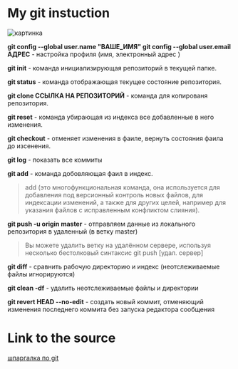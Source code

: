 # My git instuction

![картинка](https://www.thewatchtower.com/assets/images/blog_images/how-to-use-git-version-control-in-cpanel1624580050.jpg)


**git config --global user.name "ВАШЕ_ИМЯ"
git config --global user.email АДРЕС** - настройка профиля (имя, электронный адрес )

**git init** - команда инициализирующая репозиторий в текущей папке.

**git status** - команда отображающая текущее состояние репозитория.

**git clone ССЫЛКА НА РЕПОЗИТОРИЙ** - команда для копированя репозитория.

**git reset** - команда убирающая  из индекса все добавленные в него изменения.

**git checkout** - отменяет изменения в фаиле, вернуть состояния фаила до изсенения.

**git log** - показать все коммиты

**git add** - команда добовляющая фаил в индекс.
>add (это многофункциональная команда, она используется для добавления под версионный контроль новых файлов, для индексации изменений, а также для других целей, например для указания файлов с исправленным конфликтом слияния).

**git push -u origin master** - отправляем данные из локального репозитория в удаленный (в ветку master)
>Вы можете удалить ветку на удалённом сервере, используя несколько бестолковый синтаксис git push [удал. сервер]

**git diff** -           сравнить рабочую директорию и индекс (неотслеживаемые файлы игнорируются)

**git clean -df** -  удалить неотслеживаемые файлы и директории

**git revert HEAD --no-edit** - создать новый коммит, отменяющий изменения последнего коммита без запуска редактора сообщения

# Link to the source

[шпаргалка по git](https://github.com/cyberspacedk/Git-commands/blob/master/readme.md)

